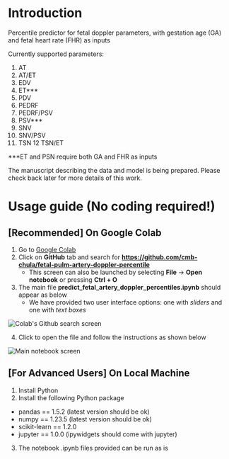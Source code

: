 # Introduction
Percentile predictor for fetal doppler parameters, with gestation age (GA) and fetal heart rate (FHR) as inputs

Currently supported parameters:
1. AT
2. AT/ET
3. EDV
4. ET***
5. PDV
6. PEDRF
7. PEDRF/PSV
8. PSV***
9. SNV
10. SNV/PSV
11. TSN
12 TSN/ET

***ET and PSN require both GA and FHR as inputs

The manuscript describing the data and model is being prepared. Please check back later for more details of this work.

# Usage guide (No coding required!)
## [Recommended] On Google Colab
1. Go to [Google Colab](https://colab.research.google.com/)
2. Click on **GitHub** tab and search for **https://github.com/cmb-chula/fetal-pulm-artery-doppler-percentile**
    * This screen can also be launched by selecting **File** -> **Open notebook** or pressing **Ctrl + O**
3. The main file **predict_fetal_artery_doppler_percentiles.ipynb** should appear as below
    * We have provided two user interface options: one with *sliders* and one with *text boxes*

![Colab's Github search screen](https://github.com/cmb-chula/fetal-pulm-artery-doppler-percentile/blob/main/images/colab_github_screen.png)

4. Click to open the file and follow the instructions as shown below

![Main notebook screen](https://github.com/cmb-chula/fetal-pulm-artery-doppler-percentile/blob/main/images/main_notebook_screen.png)

## [For Advanced Users] On Local Machine
1. Install Python
2. Install the following Python package
  * pandas == 1.5.2 (latest version should be ok)
  * numpy == 1.23.5 (latest version should be ok)
  * scikit-learn == 1.2.0
  * jupyter == 1.0.0 (ipywidgets should come with jupyter)
3. The notebook .ipynb files provided can be run as is
